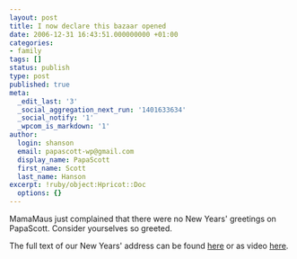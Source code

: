 ```yaml
---
layout: post
title: I now declare this bazaar opened
date: 2006-12-31 16:43:51.000000000 +01:00
categories:
- family
tags: []
status: publish
type: post
published: true
meta:
  _edit_last: '3'
  _social_aggregation_next_run: '1401633634'
  _social_notify: '1'
  _wpcom_is_markdown: '1'
author:
  login: shanson
  email: papascott-wp@gmail.com
  display_name: PapaScott
  first_name: Scott
  last_name: Hanson
excerpt: !ruby/object:Hpricot::Doc
  options: {}
---
```

<p>MamaMaus just complained that there were no New Years' greetings on PapaScott. Consider yourselves so greeted.</p>
<p>The full text of our New Years' address can be found <a href="http://www1.ndr.de/ndr_pages_std/0,2570,OID256092_REF_SPC258514,00.html">here</a> or as video <a href="http://www1.ndr.de/ndr_page_video/0,,OID258514_VID3459106,00.html">here</a>.</p>
